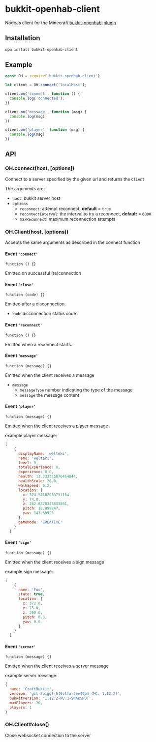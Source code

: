 # bukkit-openhab-client

NodeJs client for the Minecraft [bukkit-openhab-plugin](https://github.com/ibaton/bukkit-openhab-plugin)

## Installation

```sh
npm install bukkit-openhab-client
```

## Example

```javascript
const OH = require('bukkit-openhab-client')

let client = OH.connect('localhost');

client.on('connect', function () {
  console.log('connected'); 
})

client.on('message', function (msg) {
  console.log(msg);
})

client.on('player', function (msg) {
  console.log(msg)
})
```

## API
### OH.connect(host, [options])
Connect to a server specified by the given url and returns the `Client`

The arguments are:
* `host`: bukkit server host
* `options`
  * `reconnect`: attempt reconnect, **default** = `true`
  * `reconnectInterval`: the interval to try a reconnect, **default** = `6000`
  * `maxReconnect`: maximum reconnection attempts

### OH.Client(host, [options])
Accepts the same arguments as described in the connect function

#### Event `'connect'`
`function () {}`

Emitted on successful (re)connection

#### Event `'close'`
`function (code) {}`

Emitted after a disconnection.
* `code` disconnection status code

#### Event `'reconnect'`
`function () {}`

Emitted when a reconnect starts.

#### Event `'message'`
`function (message) {}`

Emitted when the client receives a message
* `message`
  * `messageType` number indicating the type of the message
  * `message` the message content

#### Event `'player'`
`function (message) {}`

Emitted when the client receives a player message

example player message:
```javascript
[
    {
      displayName: 'welteki',
      name: 'welteki',
      level: 0,
      totalExperience: 0,
      experience: 0.0,
      health: 13.333335876464844,
      healthScale: 20.0,
      walkSpeed: 0.2,
      location: {
        x: 374.54182933731164,
        y: 74.0,
        z: 262.8878343833861,
        pitch: 18.899847,
        yaw: 143.69923
      },
      gameMode: 'CREATIVE'
    }
  ]
```

#### Event `'sign'`
`function (message) {}`

Emitted when the client receives a sign message

example sign message:
```javascript
[
    {
      name: 'Foo',
      state: true,
      location: {
        x: 372.0,
        y: 75.0,
        z: 260.0,
        pitch: 0.0,
        yaw: 0.0
      }
    }
  ]
```

#### Event `'server'`
`function (message) {}`

Emitted when the client receives a server message

example server message:
```javascript
{
  name: 'CraftBukkit',
  version: 'git-Spigot-549c1fa-2ee49b4 (MC: 1.12.2)',
  bukkitVersion: '1.12.2-R0.1-SNAPSHOT',
  maxPlayers: 20,
  players: 1
}
```

### OH.Client#close()
Close websocket connection to the server

